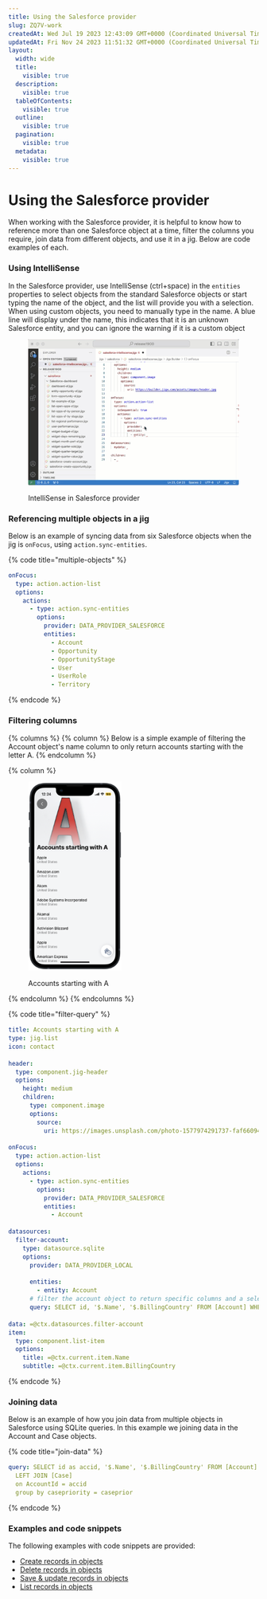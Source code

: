 ```yaml
---
title: Using the Salesforce provider
slug: ZQ7V-work
createdAt: Wed Jul 19 2023 12:43:09 GMT+0000 (Coordinated Universal Time)
updatedAt: Fri Nov 24 2023 11:51:32 GMT+0000 (Coordinated Universal Time)
layout:
  width: wide
  title:
    visible: true
  description:
    visible: true
  tableOfContents:
    visible: true
  outline:
    visible: true
  pagination:
    visible: true
  metadata:
    visible: true
---
```


# Using the Salesforce provider

When working with the Salesforce provider, it is helpful to know how to reference more than one Salesforce object at a time, filter the columns you require, join data from different objects, and use it in a jig. Below are code examples of each.

### Using IntelliSense

In the Salesforce provider, use IntelliSense (ctrl+space) in the `entities` properties to select objects from the standard Salesforce objects or start typing the name of the object, and the list will provide you with a selection. When using custom objects, you need to manually type in the name. A blue line will display under the name, this indicates that it is an unknown Salesforce entity, and you can ignore the warning if it is a custom object

<figure><img src="../../../../.gitbook/assets/SF-Intellisense.gif" alt="IntelliSense in Salesforce provide"><figcaption><p>IntelliSense in Salesforce provider</p></figcaption></figure>

### Referencing multiple objects in a jig

Below is an example of syncing data from six Salesforce objects when the jig is `onFocus`, using `action.sync-entities`.

{% code title="multiple-objects" %}
```yaml
onFocus:
  type: action.action-list
  options:
    actions:
      - type: action.sync-entities
        options:
          provider: DATA_PROVIDER_SALESFORCE
          entities:
            - Account
            - Opportunity
            - OpportunityStage
            - User
            - UserRole
            - Territory
```
{% endcode %}

### Filtering columns

{% columns %}
{% column %}
Below is a simple example of filtering the Account object's name column to only return accounts starting with the letter A.
{% endcolumn %}

{% column %}
<figure><img src="../../../../.gitbook/assets/SalesforceA.PNG" alt="Accounts starting with A" width="188"><figcaption><p>Accounts starting with A</p></figcaption></figure>
{% endcolumn %}
{% endcolumns %}

{% code title="filter-query" %}
```yaml
title: Accounts starting with A
type: jig.list
icon: contact

header:
  type: component.jig-header
  options:
    height: medium
    children:
      type: component.image
      options:
        source:
          uri: https://images.unsplash.com/photo-1577974291737-faf660945d53?ixlib=rb-4.0.3&ixid=M3wxMjA3fDB8MHxwaG90by1wYWdlfHx8fGVufDB8fHx8fA%3D%3D&auto=format&fit=crop&w=2674&q=80

onFocus:
  type: action.action-list
  options:
    actions:
      - type: action.sync-entities
        options:
          provider: DATA_PROVIDER_SALESFORCE
          entities:
            - Account

datasources:
  filter-account:
    type: datasource.sqlite
    options:
      provider: DATA_PROVIDER_LOCAL

      entities:
        - entity: Account
      # filter the account object to return specific columns and a select number of rows
      query: SELECT id, '$.Name', '$.BillingCountry' FROM [Account] WHERE '$.Name' LIKE 'a%'

data: =@ctx.datasources.filter-account
item:
  type: component.list-item
  options:
    title: =@ctx.current.item.Name
    subtitle: =@ctx.current.item.BillingCountry
```
{% endcode %}

### Joining data

Below is an example of how you join data from multiple objects in Salesforce using SQLite queries. In this example we joining data in the Account and Case objects.

{% code title="join-data" %}
```yaml
query: SELECT id as accid, '$.Name', '$.BillingCountry' FROM [Account]
  LEFT JOIN [Case]
  on AccountId = accid
  group by casepriority = caseprior
```
{% endcode %}

### Examples and code snippets

The following examples with code snippets are provided:

* [Create records in objects](https://docs.jigx.com/examples/readme/data-providers/salesforce/create-records-in-objects)
* [Delete records in objects](https://docs.jigx.com/examples/readme/data-providers/salesforce/delete-records-in-objects)
* [Save & update records in objects](https://docs.jigx.com/examples/readme/data-providers/salesforce/save-and-update-records-in-objects)
* [List records in objects](https://docs.jigx.com/examples/readme/data-providers/salesforce/list-records-in-objects)
